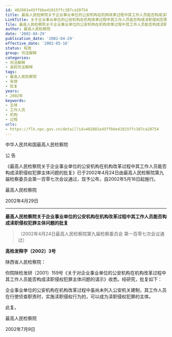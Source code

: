 ```yaml
---
id: 402881e45ffbbe41015ffc387ca20754
title: 最高人民检察院关于企业事业单位的公安机构在机构改革过程中其工作人员能否构成渎职侵权犯罪主体问题的批复
LinkTitle: 关于企业事业单位的公安机构在机构改革过程中其工作人员能否构成渎职侵权犯罪主体问题的批复（2002）
file: 最高人民检察院关于企业事业单位的公安机构在机构改革过程中其工作人员能否构成渎职侵权犯罪主体问题的批复_20020429_402881e45ffbbe41015ffc387ca20754.docx
author: 最高人民检察院
date: '2002-04-29'
publication_date: '2002-04-29'
effective_date: '2002-05-16'
status: 有效
group: 司法解释
categories:
- 司法解释
- 高检司法解释
tags:
- 最高人民检察院
- 有效
- 批复
years:
- 2002年
keywords:
- 主体
- 工作人员
- 机构
- 过程
urls:
- https://flk.npc.gov.cn/detail?id=402881e45ffbbe41015ffc387ca20754
---
```


中华人民共和国最高人民检察院

公 告

《最高人民检察院关于企业事业单位的公安机构在机构改革过程中其工作人员能否构成渎职侵权犯罪主体问题的批复》已于2002年4月24日由最高人民检察院第九届检察委员会第一百零七次会议通过，现予公布，自2002年5月16日起施行。

最高人民检察院

2002年4月29日

---

**最高人民检察院关于企业事业单位的公安机构在机构改革过程中其工作人员能否构成渎职侵权犯罪主体问题的批复**

> （2002年4月24日最高人民检察院第九届检察委员会
> 第一百零七次会议通过）

**高检发释字〔2002〕3号**

陕西省人民检察院：

你院陕检发研〔2001〕159号《关于对企业事业单位的公安机构在机构改革过程中其工作人员能否构成渎职侵权犯罪主体问题的请示》收悉。经研究，批复如下：

企业事业单位的公安机构在机构改革过程中虽尚未列入公安机关建制，其工作人员在行使侦查职责时，实施渎职侵权行为的，可以成为渎职侵权犯罪的主体。

此复。

最高人民检察院

2002年7月9日
